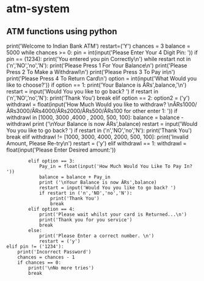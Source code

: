 # atm-system
ATM functions using python
---------------------------
print('Welcome to Indian Bank ATM')
restart=('Y')
chances = 3
balance = 5000
while chances >= 0:
    pin = int(input('Please Enter Your 4 Digit Pin: '))
    if pin == (1234):
        print('You entered you pin Correctly\n')
        while restart not in ('n','NO','no','N'):
            print('Please Press 1 For Your Balance\n')
            print('Please Press 2 To Make a Withdrawl\n')
            print('Please Press 3 To Pay in\n')
            print('Please Press 4 To Return Card\n')
            option = int(input('What Would you like to choose?'))
            if option == 1:
                print('Your Balance is ÂRs',balance,'\n')
                restart = input('Would You you like to go back? ')
                if restart in ('n','NO','no','N'):
                    print('Thank You')
                    break
            elif option == 2:
                option2 = ('y')
                withdrawl = float(input('How Much Would you like to withdraw? \nÂRs1000/ÂRs3000/ÂRs4000/ÂRs2000/ÂRs500/ÂRs100 for other enter 1: '))
                if withdrawl in [1000, 3000 ,4000 , 2000, 500, 100]:
                    balance = balance - withdrawl
                    print ('\nYour Balance is now ÂRs',balance)
                    restart = input('Would You you like to go back? ')
                    if restart in ('n','NO','no','N'):
                        print('Thank You')
                        break
                elif withdrawl != [1000, 3000, 4000, 2000, 500, 100]:
                    print('Invalid Amount, Please Re-try\n')
                    restart = ('y')
                elif withdrawl == 1:
                    withdrawl = float(input('Please Enter Desired amount:'))

            elif option == 3:
                Pay_in = float(input('How Much Would You Like To Pay In? '))
                balance = balance + Pay_in
                print ('\nYour Balance is now ÂRs',balance)
                restart = input('Would You you like to go back? ')
                if restart in ('n','NO','no','N'):
                    print('Thank You')
                    break
            elif option == 4:
                print('Please wait whilst your card is Returned...\n')
                print('Thank you for you service')
                break
            else:
                print('Please Enter a correct number. \n')
                restart = ('y')
    elif pin != ('1234'):
        print('Incorrect Password')
        chances = chances - 1
        if chances == 0:
            print('\nNo more tries')
            break
